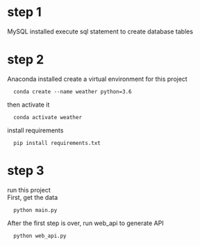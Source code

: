 # step 1
MySQL installed
execute sql statement to create database tables

# step 2
Anaconda installed
create a virtual environment for this project  
```  
  conda create --name weather python=3.6  
```
then activate it  
```
  conda activate weather  
```
install requirements  
```
  pip install requirements.txt
```
# step 3 
run this project  
First, get the data  
```
  python main.py  
```
After the first step is over, run web_api to generate API  
```
  python web_api.py  
```
